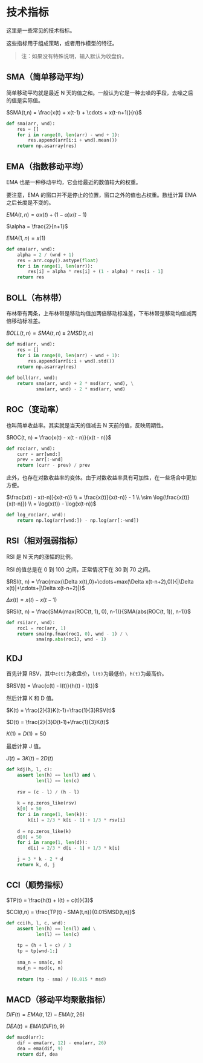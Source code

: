 # 技术指标

这里是一些常见的技术指标。

这些指标用于组成策略，或者用作模型的特征。

> 注：如果没有特殊说明，输入默认为收盘价。

## SMA（简单移动平均）

简单移动平均就是最近 N 天的值之和。一般认为它是一种去噪的手段，去噪之后的值是实际值。

$SMA(t,n) = \frac{x(t) + x(t-1) + \cdots + x(t-n+1)}{n}$

```py
def sma(arr, wnd):
    res = []
    for i in range(0, len(arr) - wnd + 1):
        res.append(arr[i:i + wnd].mean())
    return np.asarray(res)
```

## EMA（指数移动平均）

EMA 也是一种移动平均，它会给最近的数值较大的权重。

要注意，EMA 的窗口并不是停止的位置，窗口之外的值也占权重。数组计算 EMA 之后长度是不变的。

$EMA(t,n) = \alpha x(t) + (1-\alpha)x(t-1)$

$\alpha = \frac{2}{n+1}$

$EMA(1, n) = x(1)$

```py
def ema(arr, wnd):
    alpha = 2 / (wnd + 1)
    res = arr.copy().astype(float)
    for i in range(1, len(arr)):
        res[i] = alpha * res[i] + (1 - alpha) * res[i - 1]
    return res
```

## BOLL（布林带）

布林带有两条，上布林带是移动均值加两倍移动标准差，下布林带是移动均值减两倍移动标准差。

$BOLL(t, n) = SMA(t, n) \pm 2MSD(t, n)$

```py
def msd(arr, wnd):
    res = []
    for i in range(0, len(arr) - wnd + 1):
        res.append(arr[i:i + wnd].std())
    return np.asarray(res)
    
def boll(arr, wnd):
    return sma(arr, wnd) + 2 * msd(arr, wnd), \
           sma(arr, wnd) - 2 * msd(arr, wnd)
```

## ROC（变动率）

也叫简单收益率。其实就是当天的值减去 N 天前的值，反映周期性。

$ROC(t, n) = \frac{x(t) - x(t - n)}{x(t - n)}$

```py
def roc(arr, wnd):
    curr = arr[wnd:]
    prev = arr[:-wnd]
    return (curr - prev) / prev
```

此外，也存在对数收益率的变体。由于对数收益率具有可加性，在一些场合中更加方便。

$\frac{x(t) - x(t-n)}{x(t-n)} \\ = \frac{x(t)}{x(t-n)} - 1 \\ \sim \log(\frac{x(t)}{x(t-n)}) \\ = \log(x(t)) - \log(x(t-n))$

```py
def log_roc(arr, wnd):
    return np.log(arr[wnd:]) - np.log(arr[:-wnd])
```

## RSI（相对强弱指标）

RSI 是 N 天内的涨幅的比例。

RSI 的值总是在 0 到 100 之间，正常情况下在 30 到 70 之间。

$RSI(t, n) = \frac{max(\Delta x(t),0)+\cdots+max(\Delta x(t-n+2),0)}{|\Delta x(t)|+\cdots+|\Delta x(t-n+2)|}$

$\Delta x(t) = x(t) - x(t - 1)$

$RSI(t, n) = \frac{SMA(max(ROC(t, 1), 0), n-1)}{SMA(abs(ROC(t, 1)), n-1)}$

```py
def rsi(arr, wnd):
    roc1 = roc(arr, 1)
    return sma(np.fmax(roc1, 0), wnd - 1) / \
           sma(np.abs(roc1), wnd - 1)
```

## KDJ

首先计算 RSV，其中`c(t)`为收盘价，`l(t)`为最低价，`h(t)`为最高价。

$RSV(t) = \frac{c(t) - l(t)}{h(t) - l(t)}$

然后计算 K 和 D 值。

$K(t) = \frac{2}{3}K(t-1)+\frac{1}{3}RSV(t)$

$D(t) = \frac{2}{3}D(t-1)+\frac{1}{3}K(t)$

$K(1) = D(1) = 50$

最后计算 J 值。

$J(t) = 3K(t) - 2D(t)$

```py
def kdj(h, l, c):
    assert len(h) == len(l) and \
           len(l) == len(c)
           
    rsv = (c - l) / (h - l)
    
    k = np.zeros_like(rsv)
    k[0] = 50
    for i in range(1, len(k)):
        k[i] = 2/3 * k[i - 1] + 1/3 * rsv[i]
        
    d = np.zeros_like(k)
    d[0] = 50
    for i in range(1, len(d)):
        d[i] = 2/3 * d[i - 1] + 1/3 * k[i]

    j = 3 * k - 2 * d
    return k, d, j
```

## CCI（顺势指标）

$TP(t) = \frac{h(t) + l(t) + c(t)}{3}$

$CCI(t,n) = \frac{TP(t) - SMA(t,n)}{0.015MSD(t,n)}$

```py
def cci(h, l, c, wnd):
    assert len(h) == len(l) and \
           len(l) == len(c)
    
    tp = (h + l + c) / 3
    tp = tp[wnd-1:]
    
    sma_n = sma(c, n)
    msd_n = msd(c, n)
    
    return (tp - sma) / (0.015 * msd)
```

## MACD（移动平均聚散指标）

$DIF(t) = EMA(t, 12) - EMA(t, 26)$

$DEA(t) = EMA(DIF(t), 9)$

```py
def macd(arr):
    dif = ema(arr, 12) - ema(arr, 26)
    dea = ema(dif, 9)
    return dif, dea
```
